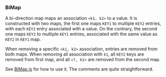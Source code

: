 ### BiMap

A bi-direction map maps an association `<k1, k2>` to a value.
It is constructed with two maps, the first one maps `KEY1` to
multiple `KEY2` entries, with each `KEY2` entry associated with
a value. On the contrary, the second one maps `KEY2` to multiple
`KEY1` entries, associated with the same value as `KEY2` in `KEY1` map.

When removing a specific `<k1, k2>` association, entries are removed
from both maps. When removing all association with `k1`, all `KEY2` keys
are removed from first map, and all `<?, k1>` are removed from the
second map.

See [BiMap.js](https://github.com/evo-cloud/elements/blob/master/lib/BiMap.js) for how to use it. The comments are quite straightforward.
